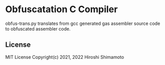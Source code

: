 Obfuscatation C Compiler
========================

obfus-trans.py translates from gcc generated gas assembler source code
to obfuscated assembler code.

License
-------
MIT License Copyright(c) 2021, 2022 Hiroshi Shimamoto
